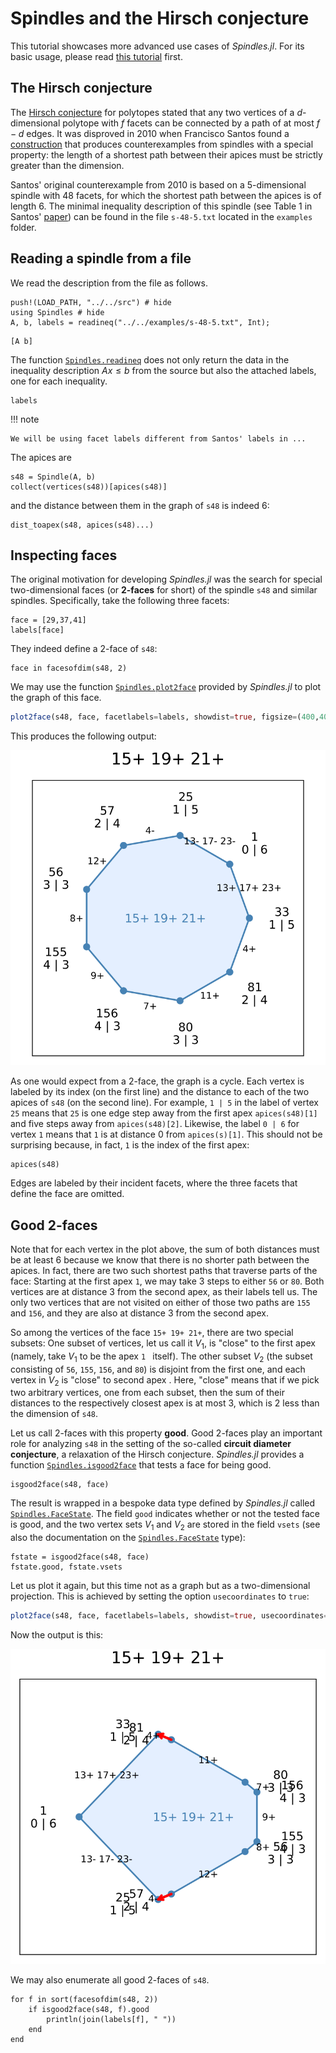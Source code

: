 # Spindles and the Hirsch conjecture
This tutorial showcases more advanced use cases of *Spindles.jl*. For its basic usage, please read [this tutorial](@ref "First steps") first.

## The Hirsch conjecture
The [Hirsch conjecture](https://en.wikipedia.org/wiki/Hirsch_conjecture) for polytopes stated that any two vertices of a $d$-dimensional polytope with $f$ facets can be connected by a path of at most $f-d$ edges. It was disproved in 2010 when Francisco Santos found a [construction](https://arxiv.org/abs/1006.2814) that produces counterexamples from spindles with a special property: the length of a shortest path between their apices must be strictly greater than the dimension.

Santos' original counterexample from 2010 is based on a 5-dimensional spindle with 48 facets, for which the shortest path between the apices is of length 6. The minimal inequality description of this spindle (see Table 1 in Santos' [paper](https://arxiv.org/pdf/1006.2814)) can be found in the file `s-48-5.txt` located in the `examples` folder.

## Reading a spindle from a file
We read the description from the file as follows.
```@example s48
push!(LOAD_PATH, "../../src") # hide
using Spindles # hide
A, b, labels = readineq("../../examples/s-48-5.txt", Int);
```

```@example s48
[A b]
```
The function [`Spindles.readineq`](@ref) does not only return the data in the inequality description $Ax \le b$ from the source but also the attached labels, one for each inequality.

```@example s48
labels
```


!!! note

    We will be using facet labels different from Santos' labels in ...

The apices are
```@example s48
s48 = Spindle(A, b)
collect(vertices(s48))[apices(s48)]
```

and the distance between them in the graph of `s48` is indeed 6:
```@example s48
dist_toapex(s48, apices(s48)...)
```

## Inspecting faces
The original motivation for developing *Spindles.jl* was the search for special two-dimensional faces (or **2-faces** for short) of the spindle `s48` and similar spindles. Specifically, take the following three facets:

```@example s48
face = [29,37,41]
labels[face]
```

They indeed define a 2-face of `s48`:
```@example s48
face in facesofdim(s48, 2)
```

We may use the function [`Spindles.plot2face`](@ref) provided by *Spindles.jl* to plot the graph of this face.
```julia
plot2face(s48, face, facetlabels=labels, showdist=true, figsize=(400,400))
```

This produces the following output:

![](s48.svg)

As one would expect from a 2-face, the graph is a cycle. Each vertex is labeled by its index (on the first line) and the distance to each of the two apices of `s48` (on the second line). For example, `1 | 5` in the label of vertex `25` means that `25` is one edge step away from the first apex `apices(s48)[1]` and five steps away from `apices(s48)[2]`.
Likewise, the label `0 | 6` for vertex `1` means that `1` is at distance 0 from `apices(s)[1]`. This should not be surprising because, in fact, `1` is the index of the first apex:

```@example s48
apices(s48)
```

Edges are labeled by their incident facets, where the three facets that define the face are omitted.

## Good 2-faces
Note that for each vertex in the plot above, the sum of both distances must be at least 6 because we know that there is no shorter path between the apices. In fact, there are two such shortest paths that traverse parts of the face: Starting at the first apex `1`, we may take 3 steps to either `56` or `80`. Both vertices are at distance 3 from the second apex, as their labels tell us. 
The only two vertices that are not visited on either of those two paths are `155` and `156`, and they are also at distance 3 from the second apex. 

So among the vertices of the face `15+ 19+ 21+`, there are two special subsets:
One subset of vertices, let us call it $V_1$, is "close" to the first apex (namely, take $V_1$ to be the apex `1 ` itself). The other subset $V_2$ (the subset consisting of `56`, `155`, `156`, and `80`) is disjoint from the first one, and each vertex in $V_2$ is "close" to second apex . Here, "close" means that if we pick two arbitrary vertices, one from each subset, then the sum of their distances to the respectively closest apex is at most 3, which is 2 less than the dimension of `s48`.

Let us call 2-faces with this property **good**. Good 2-faces play an important role for analyzing `s48` in the setting of the so-called **circuit diameter conjecture**, a relaxation of the Hirsch conjecture. *Spindles.jl* provides a function [`Spindles.isgood2face`](@ref) that tests a face for being good.

```@example s48
isgood2face(s48, face)
```

The result is wrapped in a bespoke data type defined by *Spindles.jl* called [`Spindles.FaceState`](@ref). The field `good` indicates whether or not the tested face is good, and the two vertex sets $V_1$ and $V_2$ are stored in the field `vsets` (see also the documentation on the [`Spindles.FaceState`](@ref) type):

```@example s48
fstate = isgood2face(s48, face)
fstate.good, fstate.vsets
```



Let us plot it again, but this time not as a graph but as a two-dimensional projection. This is achieved by setting the option `usecoordinates` to `true`:
```julia
plot2face(s48, face, facetlabels=labels, showdist=true, usecoordinates=true, figsize=(400,400))
```

Now the output is this:

![](s48_geom.svg)

We may also enumerate all good 2-faces of `s48`.
```@example s48
for f in sort(facesofdim(s48, 2))
    if isgood2face(s48, f).good
        println(join(labels[f], " "))
    end
end
```

